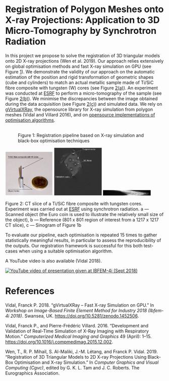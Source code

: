 Registration of Polygon Meshes onto X-ray Projections: Application to 3D Micro-Tomography by Synchrotron Radiation
==================================================================================================================

In this project we propose to solve the registration of 3D triangular
models onto 2D X-ray projections (Wen et al. 2019). Our approach relies
extensively on global optimisation methods and fast X-ray simulation on
GPU (see Figure [1](#fig:overview)). We demonstrate the validity of our
approach on the automatic estimation of the position and rigid
transformation of geometric shapes (cube and cylinders) to match an
actual metallic sample made of Ti/SiC fibre composite with tungsten (W)
cores (see Figure [2(a)](#fig:sample_exposure)). An experiment was
conducted at [ESRF](https://www.esrf.eu) to perform a micro-tomography
of the sample (see Figure [2(b)](#fig:CT_ref_annotated)). We minimise
the discrepancies between the image obtained during the data acquisition
(see Figure [2(c)](#fig:sinogram)) and simulated data. We rely on
[gVirtualXRay](https://sourceforge.net/projects/gvirtualxray/), the
opensource library for X-ray simulation from polygon meshes (Vidal and
Villard 2016), and on [opensource implementations of optimisation
algorithms](https://github.com/Shatha1978/Optimisation-algorithm-examples).

<figure>
<img src="overview.png" id="fig:overview" alt="" /><figcaption>Figure 1: Registration pipeline based on X-ray simulation and black-box optimisation techniques</figcaption>
</figure>

<img src="sample_exposure.png" title="fig:" id="fig:sample_exposure" style="width:30.0%" alt="a" />
<img src="CT_ref_annotated.png" title="fig:" id="fig:CT_ref_annotated" style="width:30.0%" alt="b" />
<img src="sinogram_ref.jpg" title="fig:" id="fig:sinogram_ref" style="width:30.0%" alt="c" />

Figure 2: CT slice of a Ti/SiC fibre composite with tungsten cores.
Experiment was carried out at [ESRF](https://www.esrf.eu) using
synchrotron radiation. a — Scanned object (the Euro coin is used to
illustrate the relatively small size of the object), b — Reference (801
x 801 region of interest from a 1217 x 1217 CT slice), c — Sinogram of
Figure 1b

To evaluate our pipeline, each optimisation is repeated 15 times to
gather statistically meaningful results, in particular to assess the
reproducibility of the outputs. Our registration framework is successful
for this both test-cases when using a suitable optimisation algorithm.

A YouTube video is also available (Vidal 2018).

[![YouTube video of presentation given at IBFEM-4i (Sept
2018)](http://img.youtube.com/vi/Jo1RMb2hKPE/0.jpg)](http://www.youtube.com/watch?v=Jo1RMb2hKPE)

References
==========

Vidal, Franck P. 2018. “gVirtualXRay – Fast X-ray Simulation on GPU.” In
*Workshop on Image-Based Finite Element Method for Industry 2018
(Ibfem-4i 2018)*. Swansea, UK. <https://doi.org/10.5281/zenodo.1452506>.

Vidal, Franck P., and Pierre-Frédéric Villard. 2016. “Development and
Validation of Real-Time Simulation of X-Ray Imaging with Respiratory
Motion.” *Computerized Medical Imaging and Graphics* 49 (April): 1–15.
<https://doi.org/10.1016/j.compmedimag.2015.12.002>.

Wen, T., R. P. Mihail, S. Al-Maliki, J.-M. Létang, and Franck P. Vidal.
2019. “Registration of 3D Triangular Models to 2D X-ray Projections
Using Black-Box Optimisation and X-ray Simulation.” In *Computer
Graphics and Visual Computing (Cgvc)*, edited by G. K. L. Tam and J. C.
Roberts. The Eurographics Association.
